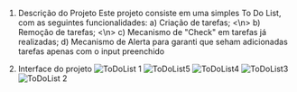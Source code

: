 1) Descrição do Projeto
Este projeto consiste em uma simples To Do List, com as seguintes funcionalidades:
a) Criação de tarefas; <\n>
b) Remoção de tarefas; <\n>
c) Mecanismo de "Check" em tarefas já realizadas;
d) Mecanismo de Alerta para garanti que seham adicionadas tarefas apenas com o input preenchido

2) Interface do projeto
![ToDoList 1](https://github.com/VitorR-Soares/toDoList/assets/160509234/ef6dca23-760f-4dec-9039-3187055f2b96)
![ToDoList5](https://github.com/VitorR-Soares/toDoList/assets/160509234/6cb437f7-bd60-4672-9088-260a1ef9571c)
![ToDoList4](https://github.com/VitorR-Soares/toDoList/assets/160509234/73319f18-165d-480b-84d7-eea2c55bfb17)
![ToDoList3](https://github.com/VitorR-Soares/toDoList/assets/160509234/6ece5c84-ee9b-4ad3-8c83-98801fb59ec0)
![ToDoList 2](https://github.com/VitorR-Soares/toDoList/assets/160509234/76e2b2d8-86bd-48b6-bf71-2856b7424f2e)
